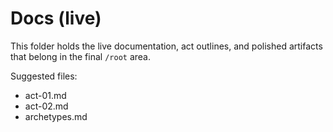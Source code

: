 # Docs (live)

This folder holds the live documentation, act outlines, and polished artifacts that belong in the final `/root` area.

Suggested files:
- act-01.md
- act-02.md
- archetypes.md
